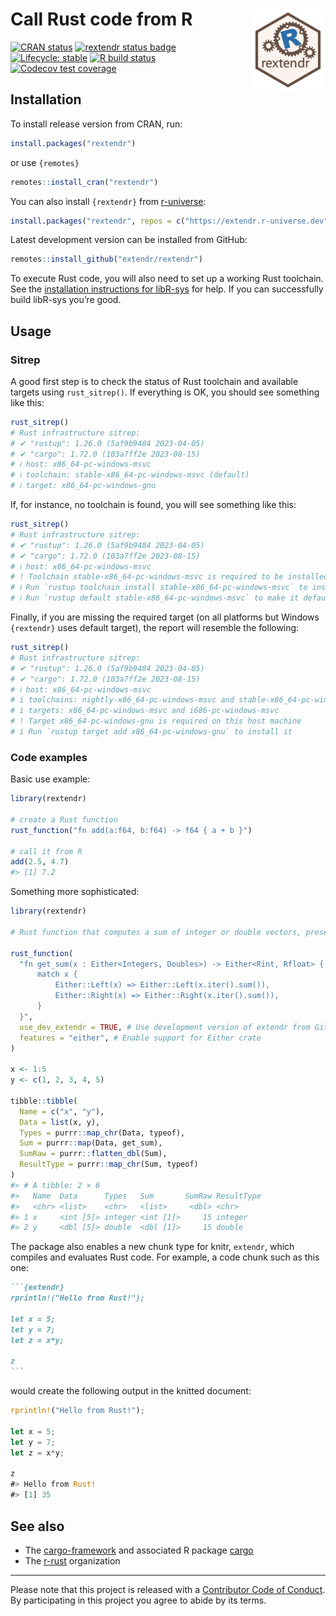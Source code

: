 
<!-- README.md is generated from README.Rmd. Please edit that file -->

# Call Rust code from R <img width="120px" alt="rextendr logo" align="right" src="man/figures/rextendr-logo.png">

<!-- badges: start -->

[![CRAN
status](https://www.r-pkg.org/badges/version/rextendr)](https://CRAN.R-project.org/package=rextendr)
[![rextendr status
badge](https://extendr.r-universe.dev/badges/rextendr)](https://extendr.r-universe.dev/rextendr)
[![Lifecycle:
stable](https://img.shields.io/badge/lifecycle-stable-brightgreen.svg)](https://lifecycle.r-lib.org/articles/stages.html#stable)
[![R build
status](https://github.com/extendr/rextendr/workflows/R-CMD-check/badge.svg)](https://github.com/extendr/rextendr/actions)
[![Codecov test
coverage](https://codecov.io/gh/extendr/rextendr/graph/badge.svg)](https://app.codecov.io/gh/extendr/rextendr)
<!-- badges: end -->

## Installation

To install release version from CRAN, run:

``` r
install.packages("rextendr")
```

or use `{remotes}`

``` r
remotes::install_cran("rextendr")
```

You can also install `{rextendr}` from
[r-universe](https://extendr.r-universe.dev/rextendr):

``` r
install.packages("rextendr", repos = c("https://extendr.r-universe.dev", "https://cloud.r-project.org"))
```

Latest development version can be installed from GitHub:

``` r
remotes::install_github("extendr/rextendr")
```

To execute Rust code, you will also need to set up a working Rust
toolchain. See the [installation instructions for
libR-sys](https://github.com/extendr/libR-sys) for help. If you can
successfully build libR-sys you’re good.

## Usage

### Sitrep

A good first step is to check the status of Rust toolchain and available
targets using `rust_sitrep()`. If everything is OK, you should see
something like this:

``` r
rust_sitrep()
# Rust infrastructure sitrep:
# ✔ "rustup": 1.26.0 (5af9b9484 2023-04-05)
# ✔ "cargo": 1.72.0 (103a7ff2e 2023-08-15)
# ℹ host: x86_64-pc-windows-msvc
# ℹ toolchain: stable-x86_64-pc-windows-msvc (default)
# ℹ target: x86_64-pc-windows-gnu
```

If, for instance, no toolchain is found, you will see something like
this:

``` r
rust_sitrep()
# Rust infrastructure sitrep:
# ✔ "rustup": 1.26.0 (5af9b9484 2023-04-05)
# ✔ "cargo": 1.72.0 (103a7ff2e 2023-08-15)
# ℹ host: x86_64-pc-windows-msvc
# ! Toolchain stable-x86_64-pc-windows-msvc is required to be installed and set as default
# ℹ Run `rustup toolchain install stable-x86_64-pc-windows-msvc` to install it
# ℹ Run `rustup default stable-x86_64-pc-windows-msvc` to make it default
```

Finally, if you are missing the required target (on all platforms but
Windows `{rextendr}` uses default target), the report will resemble the
following:

``` r
rust_sitrep()
# Rust infrastructure sitrep:
# ✔ "rustup": 1.26.0 (5af9b9484 2023-04-05)
# ✔ "cargo": 1.72.0 (103a7ff2e 2023-08-15)
# ℹ host: x86_64-pc-windows-msvc
# i toolchains: nightly-x86_64-pc-windows-msvc and stable-x86_64-pc-windows-msvc (default)
# i targets: x86_64-pc-windows-msvc and i686-pc-windows-msvc
# ! Target x86_64-pc-windows-gnu is required on this host machine
# i Run `rustup target add x86_64-pc-windows-gnu` to install it
```

### Code examples

Basic use example:

``` r
library(rextendr)

# create a Rust function
rust_function("fn add(a:f64, b:f64) -> f64 { a + b }")

# call it from R
add(2.5, 4.7)
#> [1] 7.2
```

Something more sophisticated:

``` r
library(rextendr)

# Rust function that computes a sum of integer or double vectors, preserving the type

rust_function(
  "fn get_sum(x : Either<Integers, Doubles>) -> Either<Rint, Rfloat> {
      match x {
          Either::Left(x) => Either::Left(x.iter().sum()),
          Either::Right(x) => Either::Right(x.iter().sum()),
      }
  }",
  use_dev_extendr = TRUE, # Use development version of extendr from GitHub
  features = "either", # Enable support for Either crate
)

x <- 1:5
y <- c(1, 2, 3, 4, 5)

tibble::tibble(
  Name = c("x", "y"),
  Data = list(x, y),
  Types = purrr::map_chr(Data, typeof),
  Sum = purrr::map(Data, get_sum),
  SumRaw = purrr::flatten_dbl(Sum),
  ResultType = purrr::map_chr(Sum, typeof)
)
#> # A tibble: 2 × 6
#>   Name  Data      Types   Sum       SumRaw ResultType
#>   <chr> <list>    <chr>   <list>     <dbl> <chr>     
#> 1 x     <int [5]> integer <int [1]>     15 integer   
#> 2 y     <dbl [5]> double  <dbl [1]>     15 double
```

The package also enables a new chunk type for knitr, `extendr`, which
compiles and evaluates Rust code. For example, a code chunk such as this
one:

```` markdown
```{extendr}
rprintln!("Hello from Rust!");

let x = 5;
let y = 7;
let z = x*y;

z
```
````

would create the following output in the knitted document:

``` rust
rprintln!("Hello from Rust!");

let x = 5;
let y = 7;
let z = x*y;

z
#> Hello from Rust!
#> [1] 35
```

## See also

- The [cargo-framework](https://github.com/dbdahl/cargo-framework) and
  associated R package [cargo](https://cran.r-project.org/package=cargo)
- The [r-rust](https://github.com/r-rust) organization

------------------------------------------------------------------------

Please note that this project is released with a [Contributor Code of
Conduct](https://github.com/extendr/rextendr/blob/main/CODE-OF-CONDUCT.md).
By participating in this project you agree to abide by its terms.
